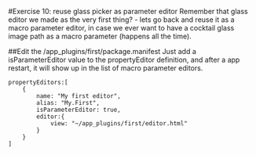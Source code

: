 #Exercise 10: reuse glass picker as parameter editor
Remember that glass editor we made as the very first thing? - lets go back and reuse it as a macro parameter editor, in case we ever want to have a cocktail glass image path as a macro parameter (happens all the time).

##Edit the /app_plugins/first/package.manifest
Just add a isParameterEditor value to the propertyEditor definition, and after a app restart, it will show up in the list of macro parameter editors.

	propertyEditors:[
		{
			name: "My first editor",
			alias: "My.First",
			isParameterEditor: true,
			editor:{
				view: "~/app_plugins/first/editor.html"
			}
		}
	]
